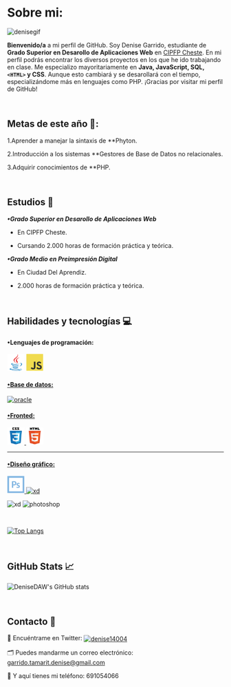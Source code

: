 # Sobre mi:

![denisegif](https://user-images.githubusercontent.com/131865422/234601760-68456885-b70d-4bf1-ab0b-22ae77b0584e.gif)


**Bienvenido/a** a mi perfil de GitHub. Soy Denise Garrido, estudiante de **Grado Superior en Desarollo de Aplicaciones Web** en [CIPFP Cheste](http://www.fpcheste.com/joomla/index.php/es/). En mi perfil podrás encontrar los diversos proyectos en los que he ido trabajando en clase. Me especializo mayoritariamente en **Java, JavaScript, SQL, `<HTML>` y CSS**. Aunque esto cambiará y se desarollará con el tiempo, especializándome más en lenguajes como PHP. ¡Gracias por visitar mi perfil de GitHub!

<br>

## Metas de este año 🦾:
1.Aprender a manejar la sintaxis de **Phyton.

2.Introducción a los sistemas **Gestores de Base de Datos no relacionales.

3.Adquirir conocimientos de **PHP.

<br>

## Estudios :notebook:

  ***•Grado Superior en Desarollo de Aplicaciones Web***

- En CIPFP Cheste.

- Cursando 2.000 horas de formación práctica y teórica.


***•Grado Medio en Preimpresión Digital***
  
- En Ciudad Del Aprendiz.

- 2.000 horas de formación práctica y teórica.

<br>

## Habilidades y tecnologías 💻

#### •Lenguajes de programación:
<img src="https://raw.githubusercontent.com/devicons/devicon/master/icons/java/java-original.svg" alt="java" width="40" height="40"/> </a> <a href="https://developer.mozilla.org/en-US/docs/Web/JavaScript" target="_blank" rel="noreferrer"> <img src="https://raw.githubusercontent.com/devicons/devicon/master/icons/javascript/javascript-original.svg" alt="javascript" width="40" height="40"/> </a> <a href="https://www.oracle.com/" target="_blank" rel="noreferrer"> 

#### •Base de datos:
<img src="https://sybyl.com/wp-content/uploads/2019/11/Oracle-Logo-For-Website-300x300.png" alt="oracle" width="80" height="80"/> </a> <a href="https://www.photoshop.com/en" target="_blank" rel="noreferrer"> 
 
#### •Fronted:
<img src="https://raw.githubusercontent.com/devicons/devicon/master/icons/css3/css3-original-wordmark.svg" alt="css3" width="40" height="40"/> </a> <a href="https://www.w3.org/html/" target="_blank" rel="noreferrer"> <img src="https://raw.githubusercontent.com/devicons/devicon/master/icons/html5/html5-original-wordmark.svg" alt="html5" width="40" height="40"/> </a> <a href="https://www.adobe.com/in/products/illustrator.html" target="_blank" rel="noreferrer">

 <hr>
 
#### •Diseño gráfico:


<img src="https://raw.githubusercontent.com/devicons/devicon/master/icons/photoshop/photoshop-line.svg" alt="xd" width="40" height="40"/> </a>  <a href="https://www.adobe.com/products/xd.html" target="_blank" rel="noreferrer"> <img src="https://cdn4.iconfinder.com/data/icons/logos-and-brands/512/4_Indesign_Adobe_logo_logos-512.png" alt="xd" width="40" height="40"/> </a>

<img src="https://hostore.com.uy/wp-content/uploads/2018/04/illustrator.png" alt="xd" width="40" height="40"/> </a> <img src="https://w7.pngwing.com/pngs/622/18/png-transparent-adobe-logo-logos-premier-pro-logos-and-brands-line-filled-icon.png" alt="photoshop" width="40" height="40"/> </a> <a href="https://www.adobe.com/products/xd.html" target="_blank" rel="noreferrer"> </a> 

<br>

[![Top Langs](https://github-readme-stats.vercel.app/api/top-langs/?username=DeniseDAW&layout=compact)](https://github.com/DeniseDAW/github-readme-stats)

<br>

## GitHub Stats :chart_with_upwards_trend:

![DeniseDAW's GitHub stats](https://github-readme-stats.vercel.app/api?username=DeniseDAW&show_icons=true&theme=tokyonight)

<br>

## Contacto :speech_balloon:

🔎 Encuéntrame en Twitter: <a href="https://twitter.com/denise14004" target="blank"><img align="center" src="https://raw.githubusercontent.com/rahuldkjain/github-profile-readme-generator/master/src/images/icons/Social/twitter.svg" alt="denise14004" height="30" width="40" /></a>
</p>

🗂️ Puedes mandarme un correo electrónico: garrido.tamarit.denise@gmail.com

📱 Y aquí tienes mi teléfono: 691054066
